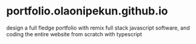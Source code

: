 # portfolio.olaonipekun.github.io
design a full fledge portfolio with remix full stack javascript software, and coding the entire website from scratch with typescript
